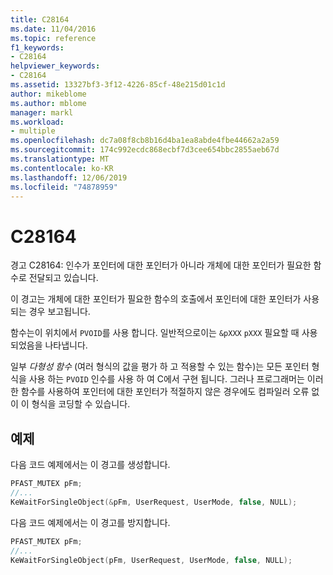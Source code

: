 ```yaml
---
title: C28164
ms.date: 11/04/2016
ms.topic: reference
f1_keywords:
- C28164
helpviewer_keywords:
- C28164
ms.assetid: 13327bf3-3f12-4226-85cf-48e215d01c1d
author: mikeblome
ms.author: mblome
manager: markl
ms.workload:
- multiple
ms.openlocfilehash: dc7a08f8cb8b16d4ba1ea8abde4fbe44662a2a59
ms.sourcegitcommit: 174c992ecdc868ecbf7d3cee654bbc2855aeb67d
ms.translationtype: MT
ms.contentlocale: ko-KR
ms.lasthandoff: 12/06/2019
ms.locfileid: "74878959"
---
```

# <a name="c28164"></a>C28164
경고 C28164: 인수가 포인터에 대한 포인터가 아니라 개체에 대한 포인터가 필요한 함수로 전달되고 있습니다.

 이 경고는 개체에 대한 포인터가 필요한 함수의 호출에서 포인터에 대한 포인터가 사용되는 경우 보고됩니다.

 함수는이 위치에서 `PVOID`를 사용 합니다. 일반적으로이는 `&pXXX` `pXXX` 필요할 때 사용 되었음을 나타냅니다.

 일부 *다형성 함수* (여러 형식의 값을 평가 하 고 적용할 수 있는 함수)는 모든 포인터 형식을 사용 하는 `PVOID` 인수를 사용 하 여 C에서 구현 됩니다. 그러나 프로그래머는 이러한 함수를 사용하여 포인터에 대한 포인터가 적절하지 않은 경우에도 컴파일러 오류 없이 이 형식을 코딩할 수 있습니다.

## <a name="example"></a>예제
 다음 코드 예제에서는 이 경고를 생성합니다.

```cpp
PFAST_MUTEX pFm;
//...
KeWaitForSingleObject(&pFm, UserRequest, UserMode, false, NULL);
```

 다음 코드 예제에서는 이 경고를 방지합니다.

```cpp
PFAST_MUTEX pFm;
//...
KeWaitForSingleObject(pFm, UserRequest, UserMode, false, NULL);
```

